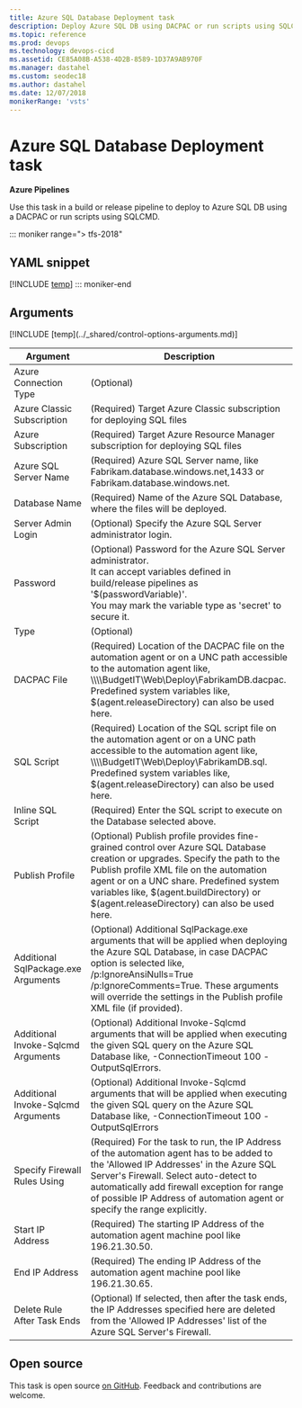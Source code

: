 ```yaml
---
title: Azure SQL Database Deployment task
description: Deploy Azure SQL DB using DACPAC or run scripts using SQLCMD
ms.topic: reference
ms.prod: devops
ms.technology: devops-cicd
ms.assetid: CE85A08B-A538-4D2B-8589-1D37A9AB970F
ms.manager: dastahel
ms.custom: seodec18
ms.author: dastahel
ms.date: 12/07/2018
monikerRange: 'vsts'
---
```


# Azure SQL Database Deployment task

**Azure Pipelines**

Use this task in a build or release pipeline to deploy to Azure SQL DB using a DACPAC or run scripts using SQLCMD.

::: moniker range="> tfs-2018"
## YAML snippet
[!INCLUDE [temp](../_shared/yaml/SqlAzureDacpacDeploymentV1.md)]
::: moniker-end

## Arguments

<table><thead><tr><th>Argument</th><th>Description</th></tr></thead>
<tr><td>Azure Connection Type</td><td>(Optional) </td></tr>
<tr><td>Azure Classic Subscription</td><td>(Required) Target Azure Classic subscription for deploying SQL files</td></tr>
<tr><td>Azure Subscription</td><td>(Required) Target Azure Resource Manager subscription for deploying SQL files</td></tr>
<tr><td>Azure SQL Server Name</td><td>(Required) Azure SQL Server name, like Fabrikam.database.windows.net,1433 or Fabrikam.database.windows.net.</td></tr>
<tr><td>Database Name</td><td>(Required) Name of the Azure SQL Database, where the files will be deployed.</td></tr>
<tr><td>Server Admin Login</td><td>(Optional) Specify the Azure SQL Server administrator login.</td></tr>
<tr><td>Password</td><td>(Optional) Password for the Azure SQL Server administrator.<br>It can accept variables defined in build/release pipelines as '$(passwordVariable)'.<br>You may mark the variable type as 'secret' to secure it.</td></tr>
<tr><td>Type</td><td>(Optional) </td></tr>
<tr><td>DACPAC File</td><td>(Required) Location of the DACPAC file on the automation agent or on a UNC path accessible to the automation agent like, \\\\BudgetIT\Web\Deploy\FabrikamDB.dacpac. Predefined system variables like, $(agent.releaseDirectory) can also be used here.</td></tr>
<tr><td>SQL Script</td><td>(Required) Location of the SQL script file on the automation agent or on a UNC path accessible to the automation agent like, \\\\BudgetIT\Web\Deploy\FabrikamDB.sql. Predefined system variables like, $(agent.releaseDirectory) can also be used here.</td></tr>
<tr><td>Inline SQL Script</td><td>(Required) Enter the SQL script to execute on the Database selected above.</td></tr>
<tr><td>Publish Profile</td><td>(Optional) Publish profile provides fine-grained control over Azure SQL Database creation or upgrades. Specify the path to the Publish profile XML file on the automation agent or on a UNC share. Predefined system variables like, $(agent.buildDirectory) or $(agent.releaseDirectory) can also be used here.</td></tr>
<tr><td>Additional SqlPackage.exe Arguments</td><td>(Optional) Additional SqlPackage.exe arguments that will be applied when deploying the Azure SQL Database, in case DACPAC option is selected like, /p:IgnoreAnsiNulls=True /p:IgnoreComments=True. These arguments will override the settings in the Publish profile XML file (if provided).</td></tr>
<tr><td>Additional Invoke-Sqlcmd Arguments</td><td>(Optional) Additional Invoke-Sqlcmd arguments that will be applied when executing the given SQL query on the Azure SQL Database like, -ConnectionTimeout 100 -OutputSqlErrors.</td></tr>
<tr><td>Additional Invoke-Sqlcmd Arguments</td><td>(Optional) Additional Invoke-Sqlcmd arguments that will be applied when executing the given SQL query on the Azure SQL Database like, -ConnectionTimeout 100 -OutputSqlErrors</td></tr>
<tr><td>Specify Firewall Rules Using</td><td>(Required) For the task to run, the IP Address of the automation agent has to be added to the 'Allowed IP Addresses' in the Azure SQL Server's Firewall. Select auto-detect to automatically add firewall exception for range of possible IP Address of automation agent or specify the range explicitly.</td></tr>
<tr><td>Start IP Address</td><td>(Required) The starting IP Address of the automation agent machine pool like 196.21.30.50.</td></tr>
<tr><td>End IP Address</td><td>(Required) The ending IP Address of the automation agent machine pool like 196.21.30.65.</td></tr>
<tr><td>Delete Rule After Task Ends</td><td>(Optional) If selected, then after the task ends, the IP Addresses specified here are deleted from the 'Allowed IP Addresses' list of the Azure SQL Server's Firewall.</td></tr>
[!INCLUDE [temp](../_shared/control-options-arguments.md)]
</table>

## Open source

This task is open source [on GitHub](https://github.com/Microsoft/azure-pipelines-tasks). Feedback and contributions are welcome.
